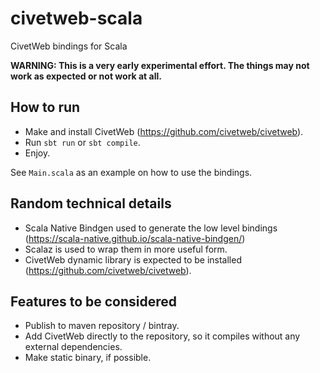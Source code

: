 # civetweb-scala

CivetWeb bindings for Scala

**WARNING: This is a very early experimental effort. The things may not work as expected or not work at all.**

## How to run

* Make and install CivetWeb (https://github.com/civetweb/civetweb).
* Run `sbt run` or `sbt compile`.
* Enjoy.

See `Main.scala` as an example on how to use the bindings.

## Random technical details

* Scala Native Bindgen used to generate the low level bindings (https://scala-native.github.io/scala-native-bindgen/)
* Scalaz is used to wrap them in more useful form.
* CivetWeb dynamic library is expected to be installed (https://github.com/civetweb/civetweb).

## Features to be considered

* Publish to maven repository / bintray.
* Add CivetWeb directly to the repository, so it compiles without any external dependencies.
* Make static binary, if possible.